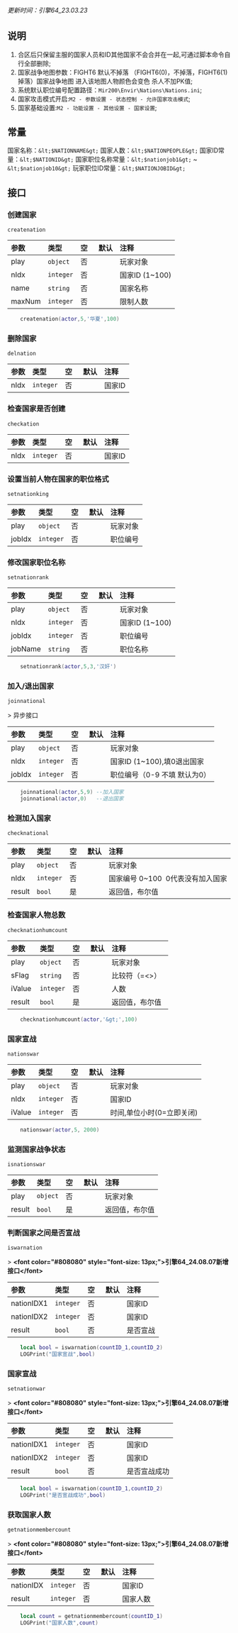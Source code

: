 ###### 更新时间：引擎64_23.03.23



## 说明

1. 合区后只保留主服的国家人员和ID其他国家不会合并在一起,可通过脚本命令自行全部删除;
2. 国家战争地图参数：FIGHT6 默认不掉落 （FIGHT6(0)，不掉落，FIGHT6(1) 掉落）国家战争地图 进入该地图人物颜色会变色 杀人不加PK值;
3. 系统默认职位编号配置路径：`Mir200\Envir\Nations\Nations.ini`;
4. 国家攻击模式开启:`M2 - 参数设置 - 状态控制 - 允许国家攻击模式`;
5. 国家基础设置:`M2 - 功能设置 - 其他设置 - 国家设置`;

## 常量

国家名称：`&lt;$NATIONNAME&gt;`
国家人数：`&lt;$NATIONPEOPLE&gt;`
国家ID常量：`&lt;$NATIONID&gt;`
国家职位名称常量：`&lt;$nationjob1&gt;` ~ `&lt;$nationjob10&gt;`
玩家职位ID常量：`&lt;$NATIONJOBID&gt;`

## 接口

### 创建国家
`createnation`

| 参数   | 类型      | 空   | 默认 | 注释           |
| :----- | :-------- | :--- | :--- | :------------- |
| play   | `object`  | 否   |      | 玩家对象       |
| nIdx   | `integer` | 否   |      | 国家ID (1~100) |
| name   | `string`  | 否   |      | 国家名称       |
| maxNum | `integer` | 否   |      | 限制人数       |
```lua
    createnation(actor,5,'华夏',100)
```
### 删除国家
`delnation`

| 参数 | 类型      | 空   | 默认 | 注释   |
| :--- | :-------- | :--- | :--- | :----- |
| nIdx | `integer` | 否   |      | 国家ID |

### 检查国家是否创建
`checkation`

| 参数 | 类型      | 空   | 默认 | 注释   |
| :--- | :-------- | :--- | :--- | :----- |
| nIdx | `integer` | 否   |      | 国家ID |

### 设置当前人物在国家的职位格式
`setnationking`

| 参数   | 类型      | 空   | 默认 | 注释     |
| :----- | :-------- | :--- | :--- | :------- |
| play   | `object`  | 否   |      | 玩家对象 |
| jobIdx | `integer` | 否   |      | 职位编号 |

### 修改国家职位名称
`setnationrank`

| 参数    | 类型      | 空   | 默认 | 注释           |
| :------ | :-------- | :--- | :--- | :------------- |
| play    | `object`  | 否   |      | 玩家对象       |
| nIdx    | `integer` | 否   |      | 国家ID (1~100) |
| jobIdx  | `integer` | 否   |      | 职位编号       |
| jobName | `string`  | 否   |      | 职位名称       |
```lua
    setnationrank(actor,5,3,'汉奸')
```

### 加入/退出国家
`joinnational`

&gt; 异步接口

| 参数   | 类型      | 空   | 默认 | 注释                         |
| :----- | :-------- | :--- | :--- | :--------------------------- |
| play   | `object`  | 否   |      | 玩家对象                     |
| nIdx   | `integer` | 否   |      | 国家ID (1~100),填0退出国家   |
| jobIdx | `integer` | 否   |      | 职位编号（0-9 不填 默认为0） |
```lua
    joinnational(actor,5,9) --加入国家
    joinnational(actor,0)   --退出国家
```

### 检测加入国家
`checknational`

| 参数   | 类型      | 空   | 默认 | 注释                              |
| :----- | :-------- | :--- | :--- | :-------------------------------- |
| play   | `object`  | 否   |      | 玩家对象                          |
| nIdx   | `integer` | 否   |      | 国家编号 0~100  0代表没有加入国家 |
| result | `bool`    | 是   |      | 返回值，布尔值                    |

### 检查国家人物总数
`checknationhumcount`

| 参数   | 类型      | 空   | 默认 | 注释           |
| :----- | :-------- | :--- | :--- | :------------- |
| play   | `object`  | 否   |      | 玩家对象       |
| sFlag  | `string`  | 否   |      | 比较符（=&lt;&gt;）  |
| iValue | `integer` | 否   |      | 人数           |
| result | `bool`    | 是   |      | 返回值，布尔值 |
```lua
    checknationhumcount(actor,'&gt;',100)
```

### 国家宣战
`nationswar`

| 参数   | 类型      | 空   | 默认 | 注释                      |
| :----- | :-------- | :--- | :--- | :------------------------ |
| play   | `object`  | 否   |      | 玩家对象                  |
| nIdx   | `integer` | 否   |      | 国家ID                    |
| iValue | `integer` | 否   |      | 时间,单位小时(0=立即关闭) |
```lua
    nationswar(actor,5, 2000)
```

### 监测国家战争状态
`isnationswar`

| 参数   | 类型     | 空   | 默认 | 注释           |
| :----- | :------- | :--- | :--- | :------------- |
| play   | `object` | 否   |      | 玩家对象       |
| result | `bool`   | 是   |      | 返回值，布尔值 |

### 判断国家之间是否宣战

`iswarnation`

&gt; **&lt;font color="#808080" style="font-size: 13px;"&gt;引擎64_24.08.07新增接口&lt;/font&gt;**

| 参数       | 类型      | 空   | 默认 | 注释     |
| :--------- | :-------- | :--- | :--- | :------- |
| nationIDX1 | `integer` | 否   |      | 国家ID   |
| nationIDX2 | `integer` | 否   |      | 国家ID   |
| result     | `bool`    | 否   |      | 是否宣战 |
```lua
    local bool = iswarnation(countID_1,countID_2)
    LOGPrint("国家宣战",bool)
```

### 国家宣战

`setnationwar`

&gt; **&lt;font color="#808080" style="font-size: 13px;"&gt;引擎64_24.08.07新增接口&lt;/font&gt;**

| 参数       | 类型      | 空   | 默认 | 注释         |
| :--------- | :-------- | :--- | :--- | :----------- |
| nationIDX1 | `integer` | 否   |      | 国家ID       |
| nationIDX2 | `integer` | 否   |      | 国家ID       |
| result     | `bool`    | 否   |      | 是否宣战成功 |
```lua
    local bool = iswarnation(countID_1,countID_2)
    LOGPrint("是否宣战成功",bool)
```

### 获取国家人数

`getnationmembercount`

&gt; **&lt;font color="#808080" style="font-size: 13px;"&gt;引擎64_24.08.07新增接口&lt;/font&gt;**

| 参数      | 类型      | 空   | 默认 | 注释     |
| :-------- | :-------- | :--- | :--- | :------- |
| nationIDX | `integer` | 否   |      | 国家ID   |
| result    | `integer` | 否   |      | 国家人数 |
```lua
    local count = getnationmembercount(countID_1)
    LOGPrint("国家人数",count)
```